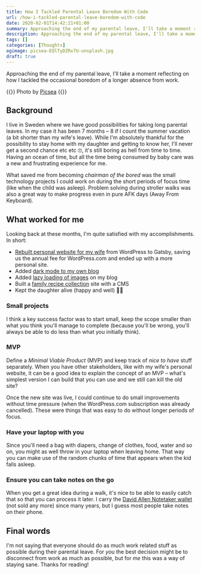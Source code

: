 ```yaml
---
title: How I Tackled Parental Leave Boredom With Code
url: /how-i-tackled-parental-leave-boredom-with-code
date: 2020-02-01T14:42:21+01:00
summary: Approaching the end of my parental leave, I'll take a moment reflecting on how I tackled the occasional boredom of a longer absence from work.
description: Approaching the end of my parental leave, I'll take a moment reflecting on how I tackled the occasional boredom of a longer absence from work.
tags: []
categories: [Thoughts]
ogimage: picsea-EQlTyDZRx7U-unsplash.jpg
draft: true
---
```


Approaching the end of my parental leave, I'll take a moment reflecting on how I tackled the occasional boredom of a longer absence from work.

{{<post-image image="picsea-EQlTyDZRx7U-unsplash.jpg" alt="Stock image of dad reading book for child">}}
Photo by <a href="https://unsplash.com/@picsea?utm_source=unsplash&utm_medium=referral&utm_content=creditCopyText">Picsea</a>
{{</post-image>}}

## Background

I live in Sweden where we have good possibilities for taking long parental leaves. In my case it has been 7 months – 8 if I count the summer vacation (a bit shorter than my wife's leave). While I'm absolutely thankful for the possibility to stay home with my daughter and getting to know her, I'll never get a second chance etc etc 🙄, it's still boring as hell from time to time. Having an ocean of time, but all the time being consumed by baby care was a new and frustrating experience for me. 

What saved me from becoming _chairman of the bored_ was the small technology projects I could work on during the short periods of focus time (like when the child was asleep). Problem solving during stroller walks was also a great way to make progress even in pure AFK days (Away From Keyboard).

## What worked for me

Looking back at these months, I'm quite satisfied with my accomplishments. In short:

* [Rebuilt personal website for my wife][4] from WordPress to Gatsby, saving us the annual fee for WordPress.com and ended up with a more personal site.
* Added [dark mode to my own blog][2]
* Added [lazy loading of images][5] on my blog
* Built a [family recipe collection][3] site with a CMS
* Kept the daughter alive (happy and well) 👶🏻

### Small projects
I think a key success factor was to start small, keep the scope smaller than what you think you'll manage to complete (because you'll be wrong, you'll always be able to do less than what you initially think). 

### MVP
Define a _Minimal Viable Product_ (MVP) and keep track of _nice to have_ stuff separately. When you have other stakeholders, like with my wife's personal website, it can be a good idea to explain the concept of an MVP – what's simplest version I can build that you can use and we still can kill the old site?

Once the new site was live, I could continue to do small improvements without time pressure (when the WordPress.com subscription was already cancelled). These were things that was easy to do without longer periods of focus.

### Have your laptop with you
Since you'll need a bag with diapers, change of clothes, food, water and so on, you might as well throw in your laptop when leaving home. That way you can make use of the random chunks of time that appears when the kid falls asleep.

### Ensure you can take notes on the go
When you get a great idea during a walk, it's nice to be able to easily catch that so that you can process it later. I carry the [David Allen Notetaker wallet][6] (not sold any more) since many years, but I guess most people take notes on their phone.

## Final words

I'm not saying that everyone should do as much work related stuff as possible during their parental leave. For _you_ the best decision might be to disconnect from work as much as possible, but for _me_ this was a way of staying sane. Thanks for reading!


[1]: https://www.urbandictionary.com/define.php?term=chairman%20of%20the%20bored
[2]: /dark-mode-learnings
[3]: https://recept.netlify.com
[4]: /netlify-cms
[5]: /gatsby-vs-hugo-for-personal-blog
[6]: https://www.google.com/search?q=david+allen+notetaker+wallet

